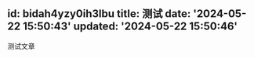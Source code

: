 id: bidah4yzy0ih3lbu
title: 测试
date: '2024-05-22 15:50:43'
updated: '2024-05-22 15:50:46'
---

测试文章
